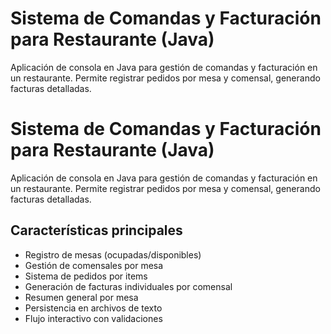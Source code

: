 # Sistema de Comandas y Facturación para Restaurante (Java)

Aplicación de consola en Java para gestión de comandas y facturación en un restaurante. Permite registrar pedidos por mesa y comensal, generando facturas detalladas.
# Sistema de Comandas y Facturación para Restaurante (Java)

Aplicación de consola en Java para gestión de comandas y facturación en un restaurante. Permite registrar pedidos por mesa y comensal, generando facturas detalladas.

## Características principales

- Registro de mesas (ocupadas/disponibles)
- Gestión de comensales por mesa
- Sistema de pedidos por items
- Generación de facturas individuales por comensal
- Resumen general por mesa
- Persistencia en archivos de texto
- Flujo interactivo con validaciones
